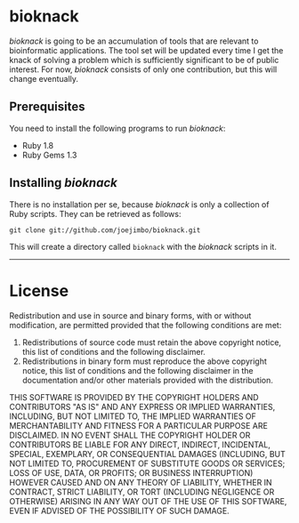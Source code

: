 bioknack
========

*bioknack* is going to be an accumulation of tools that
are relevant to bioinformatic applications. The tool set
will be updated every time I get the knack of solving a
problem which is sufficiently significant to be of public
interest. For now, *bioknack* consists of only one
contribution, but this will change eventually.

Prerequisites
-------------

You need to install the following programs to run *bioknack*:

* Ruby 1.8
* Ruby Gems 1.3

Installing *bioknack*
---------------------

There is no installation per se, because *bioknack* is only a
collection of Ruby scripts. They can be retrieved as follows:

    git clone git://github.com/joejimbo/bioknack.git

This will create a directory called `bioknack` with the *bioknack*
scripts in it.

---

License
=======

Redistribution and use in source and binary forms, with
or without modification, are permitted provided that the
following conditions are met:

1. Redistributions of source code must retain the above
   copyright notice, this list of conditions and the
   following disclaimer.
2. Redistributions in binary form must reproduce the above
   copyright notice, this list of conditions and the
   following disclaimer in the documentation and/or other
   materials provided with the distribution.

THIS SOFTWARE IS PROVIDED BY THE COPYRIGHT HOLDERS AND
CONTRIBUTORS "AS IS" AND ANY EXPRESS OR IMPLIED WARRANTIES,
INCLUDING, BUT NOT LIMITED TO, THE IMPLIED WARRANTIES OF
MERCHANTABILITY AND FITNESS FOR A PARTICULAR PURPOSE ARE
DISCLAIMED. IN NO EVENT SHALL THE COPYRIGHT HOLDER OR
CONTRIBUTORS BE LIABLE FOR ANY DIRECT, INDIRECT, INCIDENTAL,
SPECIAL, EXEMPLARY, OR CONSEQUENTIAL DAMAGES (INCLUDING, BUT
NOT LIMITED TO, PROCUREMENT OF SUBSTITUTE GOODS OR SERVICES;
LOSS OF USE, DATA, OR PROFITS; OR BUSINESS INTERRUPTION)
HOWEVER CAUSED AND ON ANY THEORY OF LIABILITY, WHETHER
IN CONTRACT, STRICT LIABILITY, OR TORT (INCLUDING NEGLIGENCE
OR OTHERWISE) ARISING IN ANY WAY OUT OF THE USE OF THIS
SOFTWARE, EVEN IF ADVISED OF THE POSSIBILITY OF SUCH DAMAGE.

